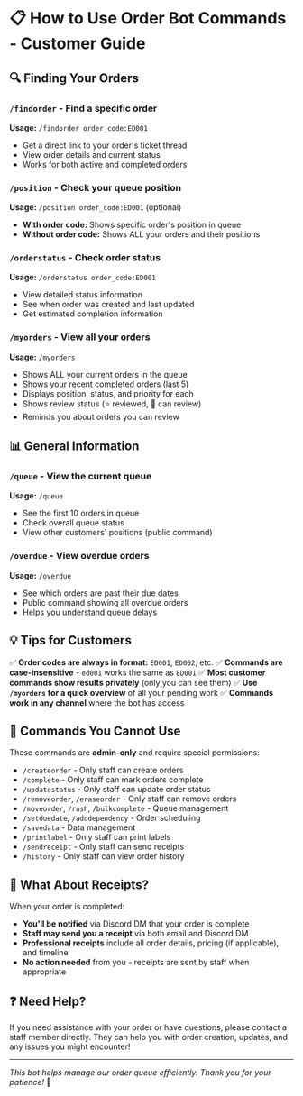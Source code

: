 # 📋 How to Use Order Bot Commands - Customer Guide

## 🔍 **Finding Your Orders**

### `/findorder` - Find a specific order
**Usage:** `/findorder order_code:ED001`
- Get a direct link to your order's ticket thread
- View order details and current status
- Works for both active and completed orders

### `/position` - Check your queue position
**Usage:** `/position order_code:ED001` (optional)
- **With order code:** Shows specific order's position in queue
- **Without order code:** Shows ALL your orders and their positions

### `/orderstatus` - Check order status
**Usage:** `/orderstatus order_code:ED001`
- View detailed status information
- See when order was created and last updated
- Get estimated completion information

### `/myorders` - View all your orders
**Usage:** `/myorders`
- Shows ALL your current orders in the queue
- Shows your recent completed orders (last 5)
- Displays position, status, and priority for each
- Shows review status (⭐ reviewed, 📝 can review)
- Reminds you about orders you can review

## 📊 **General Information**

### `/queue` - View the current queue
**Usage:** `/queue`
- See the first 10 orders in queue
- Check overall queue status
- View other customers' positions (public command)

### `/overdue` - View overdue orders
**Usage:** `/overdue`
- See which orders are past their due dates
- Public command showing all overdue orders
- Helps you understand queue delays

## 💡 **Tips for Customers**

✅ **Order codes are always in format:** `ED001`, `ED002`, etc.
✅ **Commands are case-insensitive** - `ed001` works the same as `ED001`
✅ **Most customer commands show results privately** (only you can see them)
✅ **Use `/myorders` for a quick overview** of all your pending work
✅ **Commands work in any channel** where the bot has access

## 🚫 **Commands You Cannot Use**
These commands are **admin-only** and require special permissions:
- `/createorder` - Only staff can create orders
- `/complete` - Only staff can mark orders complete
- `/updatestatus` - Only staff can update order status
- `/removeorder`, `/eraseorder` - Only staff can remove orders
- `/moveorder`, `/rush`, `/bulkcomplete` - Queue management
- `/setduedate`, `/adddependency` - Order scheduling
- `/savedata` - Data management
- `/printlabel` - Only staff can print labels
- `/sendreceipt` - Only staff can send receipts
- `/history` - Only staff can view order history

## 🧾 **What About Receipts?**
When your order is completed:
- **You'll be notified** via Discord DM that your order is complete
- **Staff may send you a receipt** via both email and Discord DM
- **Professional receipts** include all order details, pricing (if applicable), and timeline
- **No action needed** from you - receipts are sent by staff when appropriate

## ❓ **Need Help?**
If you need assistance with your order or have questions, please contact a staff member directly. They can help you with order creation, updates, and any issues you might encounter!

---
*This bot helps manage our order queue efficiently. Thank you for your patience!* 🙏
